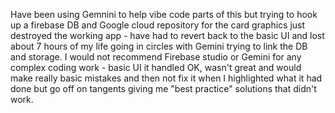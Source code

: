 Have been using Gemnini to help vibe code parts of this but trying to hook up a firebase DB and Google cloud repository for the card graphics just destroyed the working app - have had to revert back to the basic UI and lost about 7 hours of my life going in circles with Gemini trying to link the DB and storage. I would not recommend Firebase studio or Gemini for any complex coding work - basic UI it handled OK, wasn't great and would make really basic mistakes and then not fix it when I highlighted what it had done but go off on tangents giving me "best practice" solutions that didn't work. 
